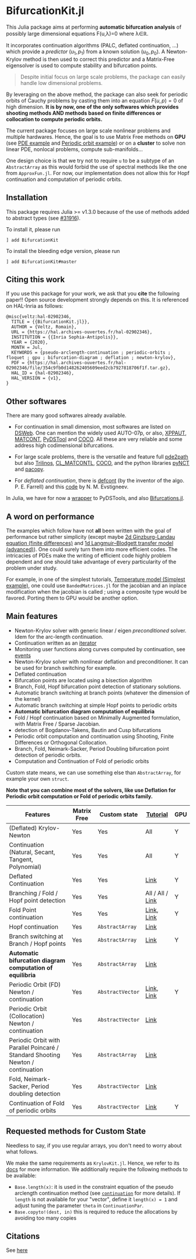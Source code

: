 # BifurcationKit.jl

This Julia package aims at performing **automatic bifurcation analysis** of possibly large dimensional equations F(u,λ)=0 where λ∈ℝ.  

It incorporates continuation algorithms (PALC, deflated continuation, ...) which provide a *predictor* $(u_1,p_1)$ from a known solution $(u_0,p_0)$. A Newton-Krylov method is then used to correct this predictor and a Matrix-Free eigensolver is used to compute stability and bifurcation points.

> Despite initial focus on large scale problems, the package can easily handle low dimensional problems.

By leveraging on the above method, the package can also seek for periodic orbits of Cauchy problems by casting them into an equation $F(u,p)=0$ of high dimension. **It is by now, one of the only softwares which provides shooting methods AND methods based on finite differences or collocation to compute periodic orbits.**

The current package focuses on large scale nonlinear problems and multiple hardwares. Hence, the goal is to use Matrix Free methods on **GPU** (see [PDE example](https://rveltz.github.io/BifurcationKit.jl/dev/tutorials2b/index.html#The-Swift-Hohenberg-equation-on-the-GPU-1) and [Periodic orbit example](https://rveltz.github.io/BifurcationKit.jl/dev/tutorialsCGL/#Continuation-of-periodic-orbits-on-the-GPU-(Advanced)-1)) or on a **cluster** to solve non linear PDE, nonlocal problems, compute sub-manifolds...

One design choice is that we try not to require `u` to be a subtype of an `AbstractArray` as this would forbid the use of spectral methods like the one from `ApproxFun.jl`. For now, our implementation does not allow this for Hopf continuation and computation of periodic orbits.

## Installation

This package requires Julia >= v1.3.0 because of the use of methods added to abstract types (see [#31916](https://github.com/JuliaLang/julia/pull/31916)).

To install it, please run

`] add BifurcationKit`

To install the bleeding edge version, please run

`] add BifurcationKit#master`

## Citing this work
If you use this package for your work, we ask that you **cite** the following paper!! Open source development strongly depends on this. It is referenced on HAL-Inria as follows:

```
@misc{veltz:hal-02902346,
  TITLE = {{BifurcationKit.jl}},
  AUTHOR = {Veltz, Romain},
  URL = {https://hal.archives-ouvertes.fr/hal-02902346},
  INSTITUTION = {{Inria Sophia-Antipolis}},
  YEAR = {2020},
  MONTH = Jul,
  KEYWORDS = {pseudo-arclength-continuation ; periodic-orbits ; floquet ; gpu ; bifurcation-diagram ; deflation ; newton-krylov},
  PDF = {https://hal.archives-ouvertes.fr/hal-02902346/file/354c9fb0d148262405609eed2cb7927818706f1f.tar.gz},
  HAL_ID = {hal-02902346},
  HAL_VERSION = {v1},
}
```

## Other softwares

There are many good softwares already available.

- For continuation in small dimension, most softwares are listed on [DSWeb](https://dsweb.siam.org/Software). One can mention the widely used AUTO-07p, or also, [XPPAUT](http://www.math.pitt.edu/~bard/xpp/xpp.html), [MATCONT](http://www.matcont.ugent.be/), [PyDSTool](https://github.com/robclewley/pydstool) and [COCO](https://sourceforge.net/projects/cocotools/). All these are very reliable and some address high codimensional bifurcations.

- For large scale problems, there is the versatile and feature full [pde2path](http://www.staff.uni-oldenburg.de/hannes.uecker/pde2path/) but also [Trilinos](https://trilinos.org/), [CL_MATCONTL](https://github.com/careljonkhout/cl_matcontL), [COCO](https://sourceforge.net/projects/cocotools/), and the python libraries [pyNCT](https://pypi.org/project/PyNCT/) and [pacopy](https://github.com/nschloe/pacopy).

- For *deflated continuation*, there is [defcont](https://bitbucket.org/pefarrell/defcon/src/master/) (by the inventor of the algo. P. E. Farrell) and this [code](https://github.com/evstigneevnm/deflated_continuation) by N. M. Evstigneev.

In Julia, we have for now a [wrapper](https://github.com/JuliaDiffEq/PyDSTool.jl) to PyDSTools, and also [Bifurcations.jl](https://github.com/tkf/Bifurcations.jl).

## A word on performance

The examples which follow have not **all** been written with the goal of performance but rather simplicity (except maybe [2d Ginzburg-Landau equation (finite differences)](@ref) and [1d Langmuir–Blodgett transfer model (advanced)](@ref)). One could surely turn them into more efficient codes. The intricacies of PDEs make the writing of efficient code highly problem dependent and one should take advantage of every particularity of the problem under study.

For example, in one of the simplest tutorials, [Temperature model (Simplest example)](@ref), one could use `BandedMatrices.jl` for the jacobian and an inplace modification when the jacobian is called ; using a composite type would be favored. Porting them to GPU would be another option.

## Main features

- Newton-Krylov solver with generic linear / eigen *preconditioned* solver. Idem for the arc-length continuation.
- Continuation written as an [iterator](https://rveltz.github.io/BifurcationKit.jl/dev/iterator/)
- Monitoring user functions along curves computed by continuation, see [events](https://rveltz.github.io/BifurcationKit.jl/dev/EventCallback/)
- Newton-Krylov solver with nonlinear deflation and preconditioner. It can be used for branch switching for example.
- Deflated continuation
- Bifurcation points are located using a bisection algorithm
- Branch, Fold, Hopf bifurcation point detection of stationary solutions.
- Automatic branch switching at branch points (whatever the dimension of the kernel)
- Automatic branch switching at simple Hopf points to periodic orbits
- **Automatic bifurcation diagram computation of equilibria**
- Fold / Hopf continuation based on Minimally Augmented formulation, with Matrix Free / Sparse Jacobian.
- detection of Bogdanov-Takens, Bautin and Cusp bifurcations
- Periodic orbit computation and continuation using Shooting, Finite Differences or Orthogonal Collocation.
- Branch, Fold, Neimark-Sacker, Period Doubling bifurcation point detection of periodic orbits.
- Computation and Continuation of Fold of periodic orbits

Custom state means, we can use something else than `AbstractArray`, for example your own `struct`.

**Note that you can combine most of the solvers, like use Deflation for Periodic orbit computation or Fold of periodic orbits family.**


|Features|Matrix Free|Custom state| [Tutorial](https://rveltz.github.io/BifurcationKit.jl/dev/tutorials/) | GPU |
|---|---|---|---|---|
| (Deflated) Krylov-Newton| Yes| Yes| All| Y|
| Continuation (Natural, Secant, Tangent, Polynomial) | Yes| Yes| All |Y  |
| Deflated Continuation | Yes| Yes| [Link](https://rveltz.github.io/BifurcationKit.jl/dev/tutorialCarrier/#Deflated-Continuation-in-the-Carrier-Problem-1) |Y  |
| Branching / Fold / Hopf point detection | Yes| Yes| All / All / [Link](https://rveltz.github.io/BifurcationKit.jl/dev/tutorials/#Bifurcation-diagrams-with-periodic-orbits-1) | Y |
| Fold Point continuation | Yes| Yes| [Link](https://rveltz.github.io/BifurcationKit.jl/dev/tutorials1/#Temperature-model-(simplest-example-for-equilibria)-1), [Link](https://rveltz.github.io/BifurcationKit.jl/dev/tutorialsCGL/#Complex-Ginzburg-Landau-2d-1) | Y |
| Hopf continuation | Yes| `AbstractArray` | [Link](https://rveltz.github.io/BifurcationKit.jl/dev/tutorials3/#Continuation-of-Hopf-points-1) | |
| Branch switching at Branch / Hopf points | Yes| `AbstractArray` | [Link](https://rveltz.github.io/BifurcationKit.jl/dev/tutorials/#Bifurcation-diagrams-with-periodic-orbits-1) | Y |
| **Automatic bifurcation diagram computation of equilibria** | Yes| `AbstractArray` |  [Link](https://rveltz.github.io/BifurcationKit.jl/dev/tutorials/#Automatic-bifurcation-diagram-1) | |
| Periodic Orbit (FD) Newton / continuation | Yes| `AbstractVector` | [Link](https://rveltz.github.io/BifurcationKit.jl/dev/tutorials3/#Brusselator-1d-(automatic)-1), [Link](https://rveltz.github.io/BifurcationKit.jl/dev/tutorialsCGL/#Complex-Ginzburg-Landau-2d-1) | Y|
| Periodic Orbit (Collocation) Newton / continuation | Yes| `AbstractVector` | [Link](https://rveltz.github.io/BifurcationKit.jl/dev/tutorials/ode/tutorialsODE/#Neural-mass-equation-(Hopf-aBS)) | |
| Periodic Orbit with Parallel Poincaré / Standard Shooting Newton / continuation | Yes| `AbstractArray` |  [Link](https://rveltz.github.io/BifurcationKit.jl/dev/tutorials/#Bifurcation-diagrams-with-periodic-orbits-1) | |
| Fold, Neimark-Sacker, Period doubling detection | Yes| `AbstractVector` | [Link](https://rveltz.github.io/BifurcationKit.jl/dev/tutorials/#Bifurcation-diagrams-with-periodic-orbits-1)  | |
| Continuation of Fold of periodic orbits | Yes| `AbstractVector` | [Link](https://rveltz.github.io/BifurcationKit.jl/dev/tutorialsCGL/#Complex-Ginzburg-Landau-2d-1) | Y |


## Requested methods for Custom State
Needless to say, if you use regular arrays, you don't need to worry about what follows.

We make the same requirements as `KrylovKit.jl`. Hence, we refer to its [docs](https://jutho.github.io/KrylovKit.jl/stable/#Package-features-and-alternatives-1) for more information. We additionally require the following methods to be available:

- `Base.length(x)`: it is used in the constraint equation of the pseudo arclength continuation method (see [`continuation`](@ref) for more details). If `length` is not available for your "vector", define it `length(x) = 1` and adjust tuning the parameter `theta` in `ContinuationPar`.
- `Base.copyto!(dest, in)` this is required to reduce the allocations by avoiding too many copies

## Citations
See [here](https://scholar.google.fr/scholar?hl=fr&as_sdt=2005&cites=159498619004863176%2C8662907770106865595&scipsc=&as_ylo=&as_yhi=)
